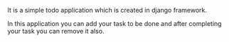 It is a simple todo application which is created in django framework.

In this application you can add your task to be done and after completing your task you can remove it also.
